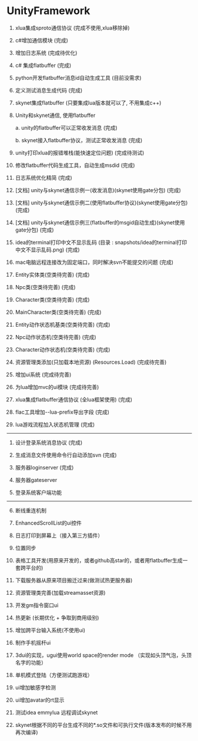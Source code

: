 # UnityFramework

1. xlua集成sproto通信协议 (完成不使用,xlua移除掉)

2. c#增加通信模块 (完成)

5. 增加日志系统 (完成待优化) 

3. c# 集成flatbuffer (完成)

4. python开发flatbuffer消息id自动生成工具 (目前没需求)

5. 定义测试消息生成代码 (完成)

4. skynet集成flatbuffer	(只要集成lua版本就可以了, 不用集成c++)

3. Unity和skynet通信, 使用flatbuffer

    a. unity的flatbuffer可以正常收发消息 (完成)
    
    b. skynet接入flatbuffer协议，测试正常收发消息 (完成)
    
11. unity打印xlua的报错堆栈(能快速定位问题)   (完成待测试)    
        
4. 修改flatbuffer代码生成工具，自动生成msdid (完成)

5. 日志系统优化精简 (完成)   

1. [文档] unity与skynet通信示例一(收发消息)(skynet使用gate分包)       (完成)   

2. [文档] unity与skynet通信示例二(使用flatbuffer协议)(skynet使用gate分包)    (完成) 

3. [文档] unity与skynet通信示例三(flatbuffer的msgid自动生成)(skynet使用gate分包)  (完成) 

4. idea的terminal打印中文不显示乱码 (目录 : snapshots/idea的terminal打印中文不显示乱码.png) (完成)

5. mac电脑远程连接改为固定端口，同时解决svn不能提交的问题       (完成)

1. Entity实体类(空类待完善)   (完成)

2. Npc类(空类待完善)   (完成)

3. Character类(空类待完善)   (完成)

4. MainCharacter类(空类待完善)   (完成)

6. Entity动作状态机基类(空类待完善)   (完成)

7. Npc动作状态机(空类待完善)   (完成)

8. Character动作状态机(空类待完善)   (完成)

5. 资源管理类添加(只加载本地资源) (Resources.Load)		(完成待完善)

6. 增加ui系统	(完成待完善)

5. 为lua增加mvc的ui模块 (完成待完善)

5. xlua集成flatbuffer通信协议 (全lua框架使用) (完成)

6. flac工具增加--lua-prefix导出字段 (完成)

11. lua游戏流程加入状态机管理 (完成)

---

1. 设计登录系统消息协议 (完成)

2. 生成消息文件使用命令行自动添加svn	 (完成)

2. 服务器loginserver			(完成)

3. 服务器gateserver			

6. 登录系统客户端功能		

---

6. 断线重连机制

5. EnhancedScrollList的ui控件

9. 日志打印到屏幕上（接入第三方插件）

9. 位置同步

8. 表格工具开发(用原来开发的，或者github高star的，或者用flatbuffer生成一套跨平台的)

9. 下载服务器从原来项目搬迁过来(做测试热更服务器)

12. 资源管理类完善(加载streamasset资源)

6. 开发gm指令窗口ui

10. 热更新 (长期优化 + 争取到商用级别)

12. 增加跨平台输入系统(不使用ui) 

13. 制作手机摇杆ui

14. 3dui的实现，ugui使用world space的render mode （实现如头顶气泡，头顶名字的功能）

8. 单机模式登陆（方便测试跑游戏）  

12. ui增加敏感字检测

13. ui增加avatar的rt显示

14. 测试idea emmylua 远程调试skynet 

1. skynet根据不同的平台生成不同的*.so文件和可执行文件(版本发布的时候不用再次编译) 	








